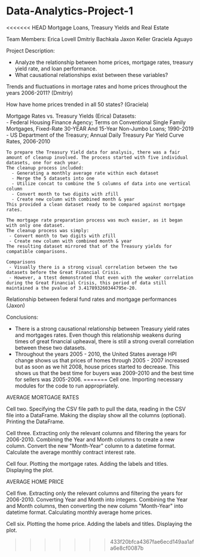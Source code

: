 # Data-Analytics-Project-1

<<<<<<< HEAD
Mortgage Loans, Treasury Yields and Real Estate  

Team Members: 
Erica Lovell 
Dmitriy Bachkala 
Jaxon Keller 
Graciela Aguayo  

Project Description: 
- Analyze the relationship between home prices, mortgage rates, treasury yield rate, and loan performance.
- What causational relationships exist between these variables? 

Trends and fluctuations in mortage rates and home prices throughout the years 2006-2011? (Dmitriy) 

How have home prices trended in all 50 states? (Graciela)

Mortgage Rates vs. Treasury Yields (Erica)
    Datasets:  
      - Federal Housing Finance Agency; Terms on Conventional Single Family Mortgages, Fixed-Rate 30-YEAR And 15-Year Non-Jumbo Loans; 1990-2019
      - US Department of the Treasury; Annual Daily Treasury Par Yield Curve Rates, 2006-2010
      
    To prepare the Treasury Yield data for analysis, there was a fair amount of cleanup involved. The process started with five individual datasets, one for each year.
    The cleanup process included:
      - Generating a monthly average rate within each dataset
      - Merge the 5 datasets into one
      - Utilize concat to combine the 5 columns of data into one vertical column
      - Convert month to two digits with zfill
      - Create new column with combined month & year
    This provided a clean dataset ready to be compared against mortgage rates.

    The mortgage rate preparation process was much easier, as it began with only one dataset. 
    The cleanup process was simply: 
     - Convert month to two digits with zfill
     - Create new column with combined month & year
    The resulting dataset mirrored that of the Treasury yields for compatible comparisons. 

    Comparisons
     - Visually there is a strong visual correlation between the two datasets before the Great Financial Crisis. 
     - However, a ttest demonstrated that even with the weaker correlation during the Great Financial Crisis, this period of data still maintained a the pvalue of 3.417893260344795e-20.

Relationship between federal fund rates and mortgage performances (Jaxon) 

Conclusions: 
 - There is a strong causational relationship between Treasury yield rates and mortgages rates. Even though this relationship weakens during times of great financial upheaval, there is still a strong overall correlation between these two datasets.
 - Throughout the years 2005 - 2010, the United States average HPI change shows us that prices of homes through 2005 - 2007 increased but as soon as we hit 2008, house prices started to decrease. This shows us that the best time for buyers was 2009-2010 and the best time for sellers was 2005-2006. 
=======
Cell one. Importing necessary modules for the code to run appropriately.

AVERAGE MORTGAGE RATES

Cell two. Specifying the CSV file path to pull the data, reading in the CSV file into a DataFrame. Making the display show all the columns (optional). Printing the DataFrame.

Cell three. Extracting only the relevant columns and filtering the years for 2006-2010. Combining the Year and Month columns to create a new column. Convert the new "Month-Year" column to a datetime format. Calculate the average monthly contract interest rate.

Cell four. Plotting the mortgage rates. Adding the labels and titles. Displaying the plot.

AVERAGE HOME PRICE

Cell five. Extracting only the relevant columns and filtering the years for 2006-2010. Converting Year and Month into integers. Combining the Year and Month columns, then converting the new column "Month-Year" into datetime format. Calculating monthly average home prices.

Cell six. Plotting the home price. Adding the labels and titles. Displaying the plot.
>>>>>>> 433f20bfca4367fae6ecd149aa1afa6e8cf0087b
